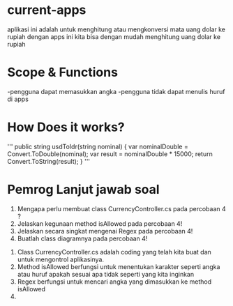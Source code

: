# current-apps 
aplikasi ini adalah untuk menghitung atau mengkonversi mata uang dolar ke rupiah 
dengan apps ini kita bisa dengan mudah menghitung uang dolar ke rupiah
# Scope & Functions
-pengguna dapat memasukkan angka 
-pengguna tidak dapat menulis huruf di apps
# How Does it works?
'''
public string usdToIdr(string nominal)
        {
            var nominalDouble = Convert.ToDouble(nominal);
            var result = nominalDouble * 15000;
            return Convert.ToString(result);
        }
'''




# Pemrog Lanjut jawab soal 

1)	Mengapa perlu membuat class CurrencyController.cs pada percobaan 4 ?
2)	Jelaskan kegunaan method isAllowed pada percobaan 4!
3)	Jelaskan secara singkat mengenai Regex pada percobaan 4!
4)	Buatlah class diagramnya pada percobaan 4! 

1.	Class CurrencyController.cs adalah coding yang telah kita buat dan untuk mengontrol aplikasinya.
2.	Method isAllowed berfungsi untuk menentukan karakter seperti angka atau huruf apakah sesuai apa tidak seperti yang kita inginkan
3.	Regex berfungsi untuk mencari angka yang dimasukkan ke method isAllowed 
4.	 	


